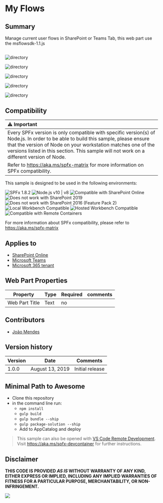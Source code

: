# My Flows

## Summary

 Manage current user flows in SharePoint or Teams Tab, this web part use the msflowsdk-1.1.js



##  

![directory](/samples/js-myflows/assets/MyFlows.gif) 



![directory](/samples/js-myflows/assets/Screenshot1.png) 

![directory](/samples/js-myflows/assets/Screenshot2.png) 

![directory](/samples/js-myflows/assets/Screenshot3.png) 

![directory](/samples/js-myflows/assets/Screenshot4.png)


## Compatibility

| :warning: Important          |
|:---------------------------|
| Every SPFx version is only compatible with specific version(s) of Node.js. In order to be able to build this sample, please ensure that the version of Node on your workstation matches one of the versions listed in this section. This sample will not work on a different version of Node.|
|Refer to <https://aka.ms/spfx-matrix> for more information on SPFx compatibility.   |

This sample is designed to be used in the following environments:

![SPFx 1.8.2](https://img.shields.io/badge/SPFx-1.8.2-green.svg) 
![Node.js v10 | v8](https://img.shields.io/badge/Node.js-v10%20%7C%20v8-green.svg) 
![Compatible with SharePoint Online](https://img.shields.io/badge/SharePoint%20Online-Compatible-green.svg)
![Does not work with SharePoint 2019](https://img.shields.io/badge/SharePoint%20Server%202019-Incompatible-red.svg)
![Does not work with SharePoint 2016 (Feature Pack 2)](https://img.shields.io/badge/SharePoint%20Server%202016%20(Feature%20Pack%202)-Incompatible-red.svg "SharePoint Server 2016 Feature Pack 2 requires SPFx 1.1")
![Local Workbench Compatible](https://img.shields.io/badge/Local%20Workbench-Compatible-green.svg)
![Hosted Workbench Compatible](https://img.shields.io/badge/Hosted%20Workbench-Compatible-green.svg)
![Compatible with Remote Containers](https://img.shields.io/badge/Remote%20Containers-Compatible-green.svg)

For more information about SPFx compatibility, please refer to https://aka.ms/spfx-matrix

## Applies to

* [SharePoint Online](https://learn.microsoft.com/sharepoint/dev/spfx/sharepoint-framework-overview)
* [Microsoft Teams](https://products.office.com/en-US/microsoft-teams/group-chat-software)
* [Microsoft 365 tenant](https://learn.microsoft.com/sharepoint/dev/spfx/set-up-your-development-environment)


## Web Part Properties
 
Property |Type|Required| comments
--------------------|----|--------|----------
Web Part Title | Text| no|

## Contributors

* [João Mendes](https://github.com/joaojmendes)

## Version history

Version|Date|Comments
-------|----|--------
1.0.0|August 13, 2019|Initial release

## Minimal Path to Awesome

- Clone this repository
- in the command line run:
  - `npm install`
  - `gulp build`
  - `gulp bundle --ship`
  - `gulp package-solution --ship`
  - Add to AppCatalog and deploy

>  This sample can also be opened with [VS Code Remote Development](https://code.visualstudio.com/docs/remote/remote-overview). Visit https://aka.ms/spfx-devcontainer for further instructions.


## Disclaimer

**THIS CODE IS PROVIDED *AS IS* WITHOUT WARRANTY OF ANY KIND, EITHER EXPRESS OR IMPLIED, INCLUDING ANY IMPLIED WARRANTIES OF FITNESS FOR A PARTICULAR PURPOSE, MERCHANTABILITY, OR NON-INFRINGEMENT.**




<img src="https://m365-visitor-stats.azurewebsites.net/sp-dev-fx-webparts/samples/js-myflows" />

